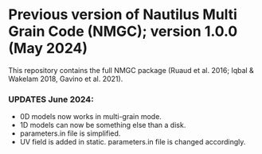 # Previous version of Nautilus Multi Grain Code (NMGC); version 1.0.0 (May 2024)
This repository contains the full NMGC package (Ruaud et al. 2016; Iqbal & Wakelam 2018, Gavino et al. 2021).
 

### UPDATES June 2024:
- 0D models now works in multi-grain mode.
- 1D models can now be something else than a disk.
- parameters.in file is simplified.
- UV field is added in static. parameters.in file is changed accordingly.
